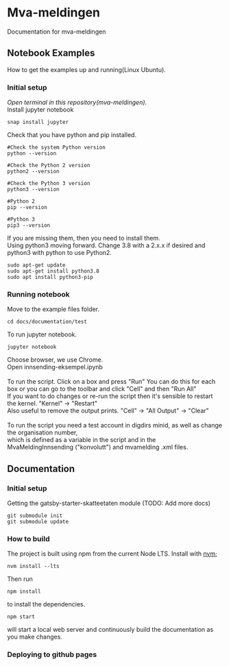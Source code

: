 # Mva-meldingen

Documentation for mva-meldingen

## Notebook Examples
How to get the examples up and running(Linux Ubuntu).

### Initial setup
<i>Open terminal in this repository(mva-meldingen). </i> <br>
Install jupyter notebook

    snap install jupyter

Check that you have python and pip installed. 

    #Check the system Python version
    python --version

    #Check the Python 2 version
    python2 --version

    #Check the Python 3 version
    python3 --version

    #Python 2
    pip --version

    #Python 3
    pip3 --version

If you are missing them, then you need to install them. <br>
Using python3 moving forward. Change 3.8 with a 2.x.x if desired and python3 with python to use Python2.
    
    sudo apt-get update
    sudo apt-get install python3.8
    sudo apt install python3-pip 

### Running notebook

Move to the example files folder. 

    cd docs/documentation/test

To run jupyter notebook.

    jupyter notebook

Choose browser, we use Chrome. <br>
Open innsending-eksempel.ipynb
<br>
<br>
To run the script. Click on a box and press "Run"
You can do this for each box or you can go to the toolbar and click "Cell" and then "Run All"
<br>
If you want to do changes or re-run the script then it's sensible to restart the kernel. "Kernel" -> "Restart"
<br>
Also useful to remove the output prints. "Cell" -> "All Output" -> "Clear"
<br>
<br>
To run the script you need a test account in digdirs minid, as well as change the organisation number, <br>
which is defined as a variable in the script and in the MvaMeldingInnsending ("konvolutt") and mvamelding .xml files.

## Documentation
### Initial setup

Getting the gatsby-starter-skatteetaten module (TODO: Add more docs)

    git submodule init
    git submodule update

### How to build

The project is built using npm from the current Node LTS. Install with [nvm](https://github.com/creationix/nvm);

    nvm install --lts

Then run

    npm install

to install the dependencies.

    npm start

will start a local web server and continuously build the documentation as you make changes.

### Deploying to github pages
